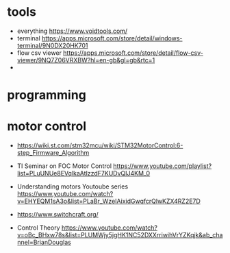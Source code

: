 # tools


- everything  https://www.voidtools.com/
- terminal https://apps.microsoft.com/store/detail/windows-terminal/9N0DX20HK701
- flow csv viewer https://apps.microsoft.com/store/detail/flow-csv-viewer/9NQ7Z06VRXBW?hl=en-gb&gl=gb&rtc=1
- 

# programming 



# motor control

- https://wiki.st.com/stm32mcu/wiki/STM32MotorControl:6-step_Firmware_Algorithm
- TI Seminar on FOC Motor Control  https://www.youtube.com/playlist?list=PLuUNUe8EVqlkaAtIzzdF7KUDvQIJ4KM_0
- Understanding motors Youtoube series https://www.youtube.com/watch?v=EHYEQM1sA3o&list=PLaBr_WzeIAixidGwqfcrQlwKZX4RZ2E7D
- https://www.switchcraft.org/

- Control Theory https://www.youtube.com/watch?v=oBc_BHxw78s&list=PLUMWjy5jgHK1NC52DXXrriwihVrYZKqjk&ab_channel=BrianDouglas
